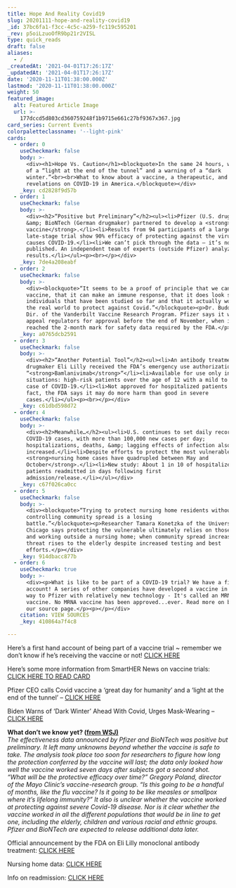 ```yaml
---
title: Hope And Reality Covid19
slug: 20201111-hope-and-reality-covid19
_id: 37bc6fa1-f3cc-4c5c-a259-fc119c595201
_rev: p5oiLzuoOfR9bp21r2VISL
type: quick_reads
draft: false
aliases:
  - /
_createdAt: '2021-04-01T17:26:17Z'
_updatedAt: '2021-04-01T17:26:17Z'
date: '2020-11-11T01:38:00.000Z'
lastmod: '2020-11-11T01:38:00.000Z'
weight: 50
featured_image:
  alt: Featured Article Image
  url: >-
    177dccd5d803cd360759248f1b9715e661c27bf9367x367.jpg
card_series: Current Events
colorpaletteclassname: '--light-pink'
cards:
  - order: 0
    useCheckmark: false
    body: >-
      <div><h1>Hope Vs. Caution</h1><blockquote>In the same 24 hours, we heard
      of a “light at the end of the tunnel” and a warning of a “dark
      winter.”<br><br>What to know about a vaccine, a therapeutic, and new
      revelations on COVID-19 in America.</blockquote></div>
    _key: cd2828f9d57b
  - order: 1
    useCheckmark: false
    body: >-
      <div><h2>“Positive but Preliminary”</h2><ul><li>Pfizer (U.S. drugmaker)
      &amp; BioNTech (German drugmaker) partnered to develop a <strong>COVID-19
      vaccine</strong>.</li><li>Results from 94 participants of a large,
      late-stage trial show 90% efficacy of protecting against the virus that
      causes COVID-19.</li><li>We can’t pick through the data – it’s not
      published. An independent team of experts (outside Pfizer) analyzed
      results.</li></ul><p><br></p></div>
    _key: 7de4a208eabf
  - order: 2
    useCheckmark: false
    body: >-
      <div><blockquote>“It seems to be a proof of principle that we can make a
      vaccine, that it can make an immune response, that it does look safe in
      individuals that have been studied so far and that it actually works in
      the real world to protect against Covid.”</blockquote><p>Dr. Buddy Creech,
      Dir. of the Vanderbilt Vaccine Research Program. Pfizer says it will
      appeal regulators for approval before the end of November, when it has
      reached the 2-month mark for safety data required by the FDA.</p></div>
    _key: a0765dcb2591
  - order: 3
    useCheckmark: false
    body: >-
      <div><h2>“Another Potential Tool”</h2><ul><li>An antibody treatment by
      drugmaker Eli Lilly received the FDA’s emergency use authorization:
      “<strong>Bamlanivimab</strong>“</li><li>Available for use only in specific
      situations: high-risk patients over the age of 12 with a mild to moderate
      case of COVID-19.</li><li>Not approved for hospitalized patients – in
      fact, the FDA says it may do more harm than good in severe
      cases.</li></ul><p><br></p></div>
    _key: c61dbd598d72
  - order: 4
    useCheckmark: false
    body: >-
      <div><h2>Meanwhile…</h2><ul><li>U.S. continues to set daily records for
      COVID-19 cases, with more than 100,000 new cases per day;
      hospitalizations, deaths, &amp; lagging effects of infection also have
      increased.</li><li>Despite efforts to protect the most vulnerable,
      <strong>nursing home cases have quadrupled between May and
      October</strong>.</li><li>New study: About 1 in 10 of hospitalized COVID
      patients readmitted in days following first
      admission/release.</li></ul></div>
    _key: c67f026ca0cc
  - order: 5
    useCheckmark: false
    body: >-
      <div><blockquote>“Trying to protect nursing home residents without
      controlling community spread is a losing
      battle.”</blockquote><p>Researcher Tamara Konetzka of the University of
      Chicago says protecting the vulnerable ultimately relies on those living
      and working outside a nursing home; when community spread increases, the
      threat rises to the elderly despite increased testing and best
      efforts.</p></div>
    _key: 914dbacc877b
  - order: 6
    useCheckmark: true
    body: >-
      <div><p>What is like to be part of a COVID-19 trial? We have a first hand
      account! A series of other companies have developed a vaccine in a similar
      way to Pfizer with relatively new technology - It's called an MRNA
      vaccine. No MRNA vaccine has been approved...ever. Read more on both on
      our source page.</p><p></p></div>
    citation: VIEW SOURCES
    _key: 410864a7f4c8

---
```

Here’s a first hand account of being part of a vaccine trial ~ remember we don’t know if he’s receiving the vaccine or not! [CLICK HERE](https://www.cnbc.com/2020/11/09/walter-isaacson-part-of-the-pfizer-covid-vaccine-trial-describes-it.html?&qsearchterm=pfizer)

Here’s some more information from SmartHER News on vaccine trials: [CLICK HERE TO READ CARD](https://smarthernews.com/vaccine-trial-pause/)

Pfizer CEO calls Covid vaccine a ‘great day for humanity’ and a ‘light at the end of the tunnel’ – [CLICK HERE](https://www.cnbc.com/2020/11/09/pfizer-ceo-albert-bourla-covid-vaccine-a-light-at-the-end-of-the-tunnel.html)

Biden Warns of ‘Dark Winter’ Ahead With Covid, Urges Mask-Wearing – [CLICK HERE](https://www.bloomberg.com/news/articles/2020-11-09/biden-s-covid-task-force-to-play-key-role-in-pandemic-response)

**What don’t we know yet? ([from WSJ)](https://www.wsj.com/articles/pfizer-covid-19-vaccine-when-will-it-be-ready-and-everything-else-you-need-to-know-11604942932)**  
_The effectiveness data announced by Pfizer and BioNTech was positive but preliminary. It left many unknowns beyond whether the vaccine is safe to take. The analysis took place too soon for researchers to figure how long the protection conferred by the vaccine will last; the data only looked how well the vaccine worked seven days after subjects got a second shot. “What will be the protective efficacy over time?” Gregory Poland, director of the Mayo Clinic’s vaccine-research group. “Is this going to be a handful of months, like the flu vaccine? Is it going to be like measles or smallpox where it’s lifelong immunity?” It also is unclear whether the vaccine worked at protecting against severe Covid-19 disease. Nor is it clear whether the vaccine worked in all the different populations that would be in line to get one, including the elderly, children and various racial and ethnic groups. Pfizer and BioNTech are expected to release additional data later._

Official announcement by the FDA on Eli Lilly monoclonal antibody treatment: [CLICK HERE](https://www.fda.gov/news-events/press-announcements/coronavirus-covid-19-update-fda-authorizes-monoclonal-antibody-treatment-covid-19)

Nursing home data: [CLICK HERE](https://apnews.com/article/596ef4bfe18313ae72368e2c86e85f27)

Info on readmission: [CLICK HERE](https://www.cdc.gov/mmwr/volumes/69/wr/mm6945e2.htm?s_cid=mm6945e2_w)